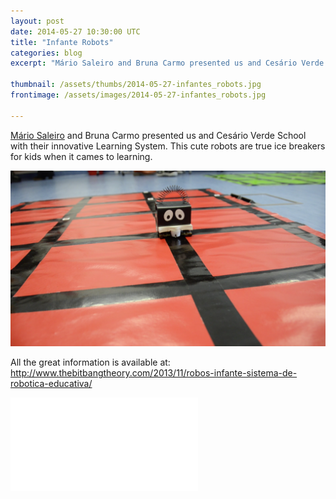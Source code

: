 ```yaml
---
layout: post
date: 2014-05-27 10:30:00 UTC
title: "Infante Robots"
categories: blog
excerpt: "Mário Saleiro and Bruna Carmo presented us and Cesário Verde School with their innovative Learning System. This cute robots are true ice breakers for kids when it cames to learning."

thumbnail: /assets/thumbs/2014-05-27-infantes_robots.jpg
frontimage: /assets/images/2014-05-27-infantes_robots.jpg

---
```


<a href="http://www.thebitbangtheory.com/pt/">Mário Saleiro</a> and Bruna Carmo presented us and Cesário Verde School with their innovative Learning System. This cute robots are true ice breakers for kids when it cames to learning.

<img class="postimage" src="/assets/images/2014-05-27-infantes_robots.jpg"/>

All the great information is available at: http://www.thebitbangtheory.com/2013/11/robos-infante-sistema-de-robotica-educativa/

<div class="video-container"><iframe src="//www.youtube.com/embed/Fglg0kaMBi4" frameborder="0" allowfullscreen></iframe></div>
 
